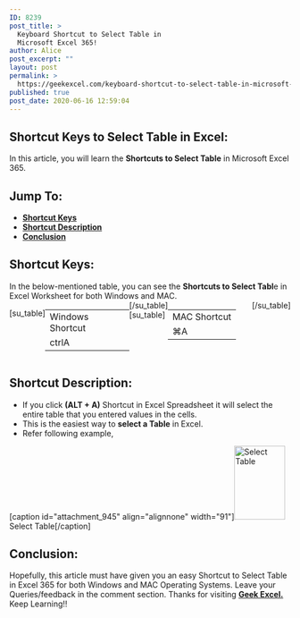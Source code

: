 ```yaml
---
ID: 8239
post_title: >
  Keyboard Shortcut to Select Table in
  Microsoft Excel 365!
author: Alice
post_excerpt: ""
layout: post
permalink: >
  https://geekexcel.com/keyboard-shortcut-to-select-table-in-microsoft-excel-365/
published: true
post_date: 2020-06-16 12:59:04
---
```

<h2>Shortcut Keys to Select Table in Excel:</h2>
In this article, you will learn the <strong>Shortcuts to Select Table</strong> in Microsoft Excel 365.
<h2>Jump To:</h2>
<ul>
 	<li><strong><a href="#1">Shortcut Keys</a></strong></li>
 	<li><strong><a href="#2">Shortcut Description</a></strong></li>
 	<li><strong><a href="#3">Conclusion</a></strong></li>
</ul>
<h2 id="1">Shortcut Keys:</h2>
In the below-mentioned table, you can see the <strong>Shortcuts to Select Tabl</strong>e in Excel Worksheet for both Windows and MAC.
<div style="display: flex;">

[su_table]
<table>
<tbody>
<tr>
<td>Windows Shortcut</td>
</tr>
<tr>
<td style="display: flex;"><span class="key-flex"><span class="win-key" style="width: 120px;"><span class="custom-span-key">ctrl</span></span></span><span class="key-flex"><span class="win-key"><span class="custom-span-key">A</span></span></span></td>
</tr>
</tbody>
</table>
[/su_table]
[su_table]
<table style="float: right;">
<tbody>
<tr>
<td>MAC Shortcut</td>
</tr>
<tr>
<td style="display: flex;"><span class="key-flex"><span class="mac-key"><span class="custom-span-key">⌘</span></span></span><span class="key-flex"><span class="mac-key"><span class="custom-span-key">A</span></span></span></td>
</tr>
</tbody>
</table>
[/su_table]

</div>
<h2 id="2">Shortcut Description:</h2>
<ul>
 	<li>If you click <strong>(ALT + A)</strong> Shortcut in Excel Spreadsheet it will select the entire table that you entered values in the cells.</li>
 	<li>This is the easiest way to <strong>select a Table</strong> in Excel.</li>
 	<li>Refer following example,</li>
</ul>
[caption id="attachment_945" align="alignnone" width="91"]<img class="size-full wp-image-945" src="https://s3.amazonaws.com/windows-dot/wp-content/uploads/2020/06/12065343/Screenshot_41.png" alt="Select Table" width="91" height="132" /> Select Table[/caption]
<h2 id="3">Conclusion:</h2>
Hopefully, this article must have given you an easy Shortcut to Select Table in Excel 365 for both Windows and MAC Operating Systems. Leave your Queries/feedback in the comment section. Thanks for visiting <strong><a href="https://geekexcel.com/">Geek Excel.</a></strong> Keep Learning!!